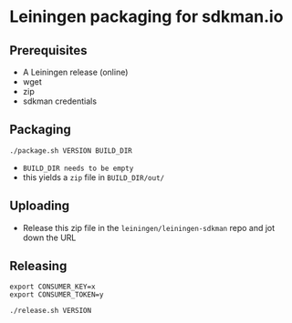 # Leiningen packaging for sdkman.io

## Prerequisites

  * A Leiningen release (online)
  * wget
  * zip
  * sdkman credentials

## Packaging

```
./package.sh VERSION BUILD_DIR
```

  * `BUILD_DIR needs to be empty`
  * this yields a `zip` file in `BUILD_DIR/out/`

## Uploading

  * Release this zip file in the `leiningen/leiningen-sdkman` repo and jot down the URL

## Releasing

```
export CONSUMER_KEY=x
export CONSUMER_TOKEN=y

./release.sh VERSION
```
